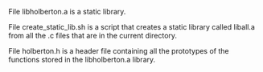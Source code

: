 

File libholberton.a is a static library.

File create_static_lib.sh is a script that creates a static library called liball.a from all the .c files that are in the current directory.

File holberton.h is a header file containing all the prototypes of the functions stored in the libholberton.a library.

